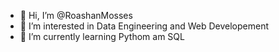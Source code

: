 - 👋 Hi, I’m @RoashanMosses
- 👀 I’m interested in Data Engineering and Web Developement
- 🌱 I’m currently learning Pythom am SQL


<!---
RoashanMosses/RoashanMosses is a ✨ special ✨ repository because its `README.md` (this file) appears on your GitHub profile.
You can click the Preview link to take a look at your changes.
--->
